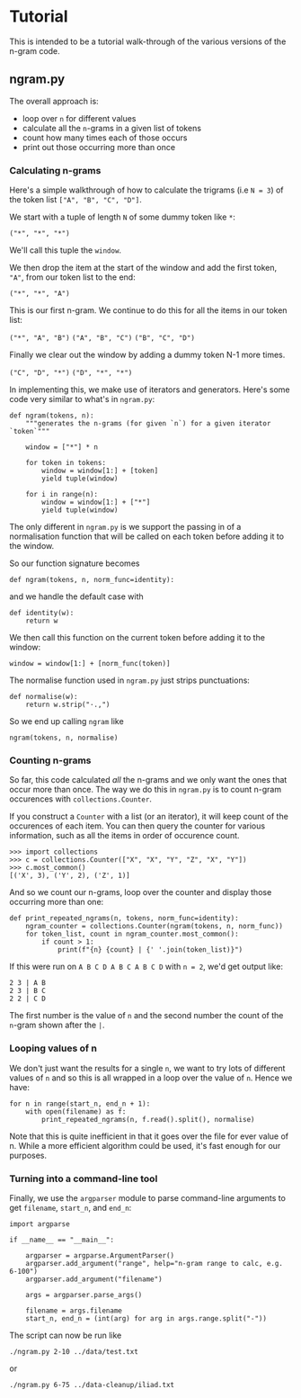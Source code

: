 # Tutorial

This is intended to be a tutorial walk-through of the various versions of the n-gram code.


## ngram.py

The overall approach is:
* loop over `n` for different values
* calculate all the `n`-grams in a given list of tokens
* count how many times each of those occurs
* print out those occurring more than once


### Calculating n-grams

Here's a simple walkthrough of how to calculate the trigrams (i.e `N = 3`) of the token list `["A", "B", "C", "D"]`.

We start with a tuple of length `N` of some dummy token like `*`:

`("*", "*", "*")`

We'll call this tuple the `window`.

We then drop the item at the start of the window and add the first token, `"A"`, from our token list to the end:

`("*", "*", "A")`

This is our first n-gram. We continue to do this for all the items in our token list:

`("*", "A", "B")` `("A", "B", "C")` `("B", "C", "D")`

Finally we clear out the window by adding a dummy token N-1 more times.

`("C", "D", "*")` `("D", "*", "*")`


In implementing this, we make use of iterators and generators. Here's some code very similar to what's in `ngram.py`:

```
def ngram(tokens, n):
    """generates the n-grams (for given `n`) for a given iterator `token`"""

    window = ["*"] * n

    for token in tokens:
        window = window[1:] + [token]
        yield tuple(window)

    for i in range(n):
        window = window[1:] + ["*"]
        yield tuple(window)
```

The only different in `ngram.py` is we support the passing in of a normalisation function that will be called on each token before adding it to the window.

So our function signature becomes

```
def ngram(tokens, n, norm_func=identity):
```

and we handle the default case with

```
def identity(w):
    return w
```

We then call this function on the current token before adding it to the window:

```
window = window[1:] + [norm_func(token)]
```

The normalise function used in `ngram.py` just strips punctuations:

```
def normalise(w):
    return w.strip("·.,")
```

So we end up calling `ngram` like

```
ngram(tokens, n, normalise)
```


### Counting n-grams

So far, this code calculated *all* the n-grams and we only want the ones that occur more than once. The way we do this in `ngram.py` is to count n-gram occurences with `collections.Counter`.

If you construct a `Counter` with a list (or an iterator), it will keep count of the occurences of each item. You can then query the counter for various information, such as all the items in order of occurence count.

```
>>> import collections
>>> c = collections.Counter(["X", "X", "Y", "Z", "X", "Y"])
>>> c.most_common()
[('X', 3), ('Y', 2), ('Z', 1)]
```

And so we count our n-grams, loop over the counter and display those occurring more than one:

```
def print_repeated_ngrams(n, tokens, norm_func=identity):
    ngram_counter = collections.Counter(ngram(tokens, n, norm_func))
    for token_list, count in ngram_counter.most_common():
        if count > 1:
            print(f"{n} {count} | {' '.join(token_list)}")
```

If this were run on `A B C D A B C A B C D` with `n = 2`, we'd get output like:

```
2 3 | A B
2 3 | B C
2 2 | C D
```

The first number is the value of `n` and the second number the count of the `n`-gram shown after the `|`.


### Looping values of n

We don't just want the results for a single `n`, we want to try lots of different values of `n` and so this is all wrapped in a loop over the value of `n`. Hence we have:

```
for n in range(start_n, end_n + 1):
    with open(filename) as f:
        print_repeated_ngrams(n, f.read().split(), normalise)
```

Note that this is quite inefficient in that it goes over the file for ever value of n. While a more efficient algorithm could be used, it's fast enough for our purposes.


### Turning into a command-line tool

Finally, we use the `argparser` module to parse command-line arguments to get `filename`, `start_n`, and `end_n`:

```
import argparse

if __name__ == "__main__":

    argparser = argparse.ArgumentParser()
    argparser.add_argument("range", help="n-gram range to calc, e.g. 6-100")
    argparser.add_argument("filename")

    args = argparser.parse_args()

    filename = args.filename
    start_n, end_n = (int(arg) for arg in args.range.split("-"))
```

The script can now be run like

```
./ngram.py 2-10 ../data/test.txt
```

or

```
./ngram.py 6-75 ../data-cleanup/iliad.txt
```
